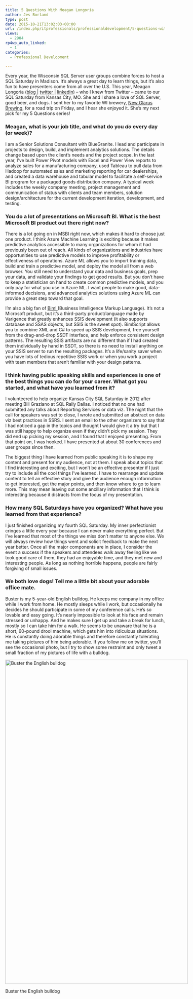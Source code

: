 ```yaml
---
title: 5 Questions With Meagan Longoria
author: Jes Borland
type: post
date: 2015-10-21T13:02:03+00:00
url: /index.php/itprofessionals/professionaldevelopment/5-questions-with-meagan-longoria/
views:
  - 2904
rp4wp_auto_linked:
  - 1
categories:
  - Professional Development

---
```

Every year, the Wisconsin SQL Server user groups combine forces to host a SQL Saturday in Madison. It&#8217;s always a great day to learn things, but it&#8217;s also fun to have presenters come from all over the U.S. This year, Meagan Longoria (<a href="https://datasavvy.wordpress.com/" target="_blank">blog </a>| <a href="https://twitter.com/mmarie" target="_blank">twitter </a>| <a href="https://www.linkedin.com/in/meaganlongoria" target="_blank">linkedin</a>) &#8211; who I knew from Twitter &#8211; came to our SQL Saturday from Kansas City, MO. She and I share a love of SQL Server, good beer, and dogs. I sent her to my favorite WI brewery, <a href="http://www.newglarusbrewing.com/" target="_blank">New Glarus Brewing</a>, for a road trip on Friday, and I hear she enjoyed it. She&#8217;s my next pick for my 5 Questions series!

### Meagan, what is your job title, and what do you _do_ every day (or week)?

I am a Senior Solutions Consultant with BlueGranite. I lead and participate in projects to design, build, and implement analytics solutions. The details change based upon the client’s needs and the project scope. In the last year, I’ve built Power Pivot models with Excel and Power View reports to analyze sales for a manufacturing company, used Tableau to pull data from Hadoop for automated sales and marketing reporting for car dealerships, and created a data warehouse and tabular model to facilitate a self-service BI program for a packaged goods distribution company. A typical week includes the weekly company meeting, project management and communication of status with clients and team members, solution design/architecture for the current development iteration, development, and testing.

### You do a lot of presentations on Microsoft BI. What is the best Microsoft BI product out there right now?

There is a lot going on in MSBI right now, which makes it hard to choose just one product. I think Azure Machine Learning is exciting because it makes predictive analytics accessible to many organizations for whom it had previously been out of reach. All kinds of organizations and industries have opportunities to use predictive models to improve profitability or effectiveness of operations. Azure ML allows you to import training data, build and train a predictive model, and deploy the model all from a web browser. You still need to understand your data and business goals, prep your data, and validate your findings to get good results. But you don’t have to keep a statistician on hand to create common predictive models, and you only pay for what you use in Azure ML. I want people to make good, data-informed decisions, and advanced analytics solutions using Azure ML can provide a great step toward that goal.

I’m also a big fan of <a href="https://varigence.com/Biml" target="_blank">Biml </a>(Business Intelligence Markup Language). It’s not a Microsoft product, but it’s a third-party product/language made by Varigence that greatly enhances SSIS development (it also supports database and SSAS objects, but SSIS is the sweet spot). BimlScript allows you to combine XML and C# to speed up SSIS development, free yourself from the drag-and-drop SSDT interface, and help enforce consistent design patterns. The resulting SSIS artifacts are no different than if I had created them individually by hand in SSDT, so there is no need to install anything on your SSIS server to run the resulting packages. It’s a life/sanity saver when you have lots of tedious repetitive SSIS work or when you work a project with team members that aren’t familiar with your design patterns.

### I think having public speaking skills and experiences is one of the best things you can do for your career. What got you started, and what have you learned from it?

I volunteered to help organize Kansas City SQL Saturday in 2012 after meeting Bill Graziano at SQL Rally Dallas. I noticed that no one had submitted any talks about Reporting Services or data viz. The night that the call for speakers was set to close, I wrote and submitted an abstract on data viz best practices in SSRS. I sent an email to the other organizers to say that I had noticed a gap in the topics and thought I would give it a try but that I was still happy to help organize even if they didn’t pick my session. They did end up picking my session, and I found that I enjoyed presenting. From that point on, I was hooked. I have presented at about 30 conferences and user groups since then.

The biggest thing I have learned from public speaking it is to shape my content and present for my audience, not at them. I speak about topics that I find interesting and exciting, but I won’t be an effective presenter if I just try to include all the cool things I’ve learned. I have to rearrange and update content to tell an effective story and give the audience enough information to get interested, get the major points, and then know where to go to learn more. This may mean leaving out some ancillary information that I think is interesting because it distracts from the focus of my presentation.

### How many SQL Saturdays have you organized? What have you learned from that experience?

I just finished organizing my fourth SQL Saturday. My inner perfectionist cringes a little every year because I can never make everything perfect. But I’ve learned that most of the things we miss don’t matter to anyone else. We will always review how things went and solicit feedback to make the next year better. Once all the major components are in place, I consider the event a success if the speakers and attendees walk away feeling like we took good care of them, they had an enjoyable time, and they met new and interesting people. As long as nothing horrible happens, people are fairly forgiving of small issues.

### We both love dogs! Tell me a little bit about your adorable office mate.

Buster is my 5-year-old English bulldog. He keeps me company in my office while I work from home. He mostly sleeps while I work, but occasionally he decides he should participate in some of my conference calls. He’s so lovable and easy going. It’s nearly impossible to look at his face and remain stressed or unhappy. And he makes sure I get up and take a break for lunch, mostly so I can take him for a walk. He seems to be unaware that he is a short, 60-pound drool machine, which gets him into ridiculous situations. He is constantly doing adorable things and therefore constantly tolerating me taking pictures of him being adorable. If you follow me on twitter, you&#8217;ll see the occasional photo, but I try to show some restraint and only tweet a small fraction of my pictures of life with a bulldog.

<div id="attachment_4220" style="width: 586px" class="wp-caption aligncenter">
  <a href="http://blogs.ltd.local/wp-content/uploads/2015/10/buster.jpg"><img class="size-large wp-image-4220" src="http://blogs.ltd.local/wp-content/uploads/2015/10/buster-576x1024.jpg" alt="Buster the English bulldog" width="576" height="1024" srcset="http://blogs.ltd.local/wp-content/uploads/2015/10/buster-576x1024.jpg 576w, http://blogs.ltd.local/wp-content/uploads/2015/10/buster-168x300.jpg 168w" sizes="(max-width: 576px) 100vw, 576px" /></a>
  
  <p class="wp-caption-text">
    Buster the English bulldog
  </p>
</div>